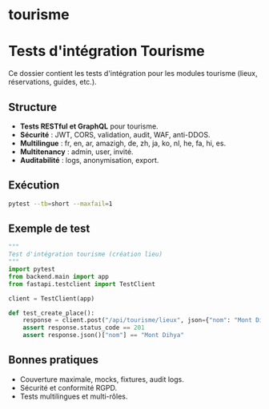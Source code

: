 # tourisme

# Tests d'intégration Tourisme

Ce dossier contient les tests d'intégration pour les modules tourisme (lieux, réservations, guides, etc.).

## Structure
- **Tests RESTful et GraphQL** pour tourisme.
- **Sécurité** : JWT, CORS, validation, audit, WAF, anti-DDOS.
- **Multilingue** : fr, en, ar, amazigh, de, zh, ja, ko, nl, he, fa, hi, es.
- **Multitenancy** : admin, user, invité.
- **Auditabilité** : logs, anonymisation, export.

## Exécution
```bash
pytest --tb=short --maxfail=1
```

## Exemple de test
```python
"""
Test d'intégration tourisme (création lieu)
"""
import pytest
from backend.main import app
from fastapi.testclient import TestClient

client = TestClient(app)

def test_create_place():
    response = client.post("/api/tourisme/lieux", json={"nom": "Mont Dihya"}, headers={"Authorization": "Bearer <token>"})
    assert response.status_code == 201
    assert response.json()["nom"] == "Mont Dihya"
```

## Bonnes pratiques
- Couverture maximale, mocks, fixtures, audit logs.
- Sécurité et conformité RGPD.
- Tests multilingues et multi-rôles.
